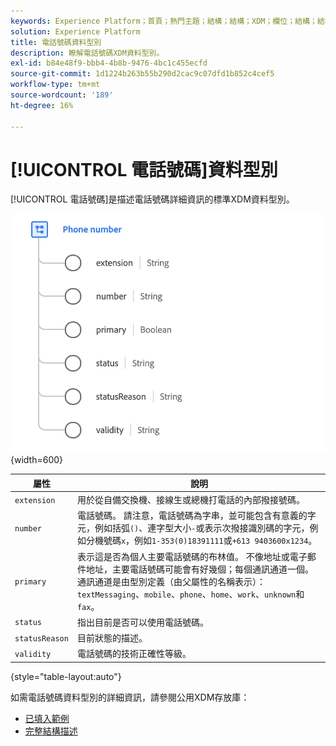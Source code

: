 ```yaml
---
keywords: Experience Platform；首頁；熱門主題；結構；結構；XDM；欄位；結構；結構描述；電話號碼；xdm：phoneNumber；資料型別；資料型別；
solution: Experience Platform
title: 電話號碼資料型別
description: 瞭解電話號碼XDM資料型別。
exl-id: b84e48f9-bbb4-4b8b-9476-4bc1c455ecfd
source-git-commit: 1d1224b263b55b290d2cac9c07dfd1b852c4cef5
workflow-type: tm+mt
source-wordcount: '189'
ht-degree: 16%

---
```


# [!UICONTROL 電話號碼]資料型別

[!UICONTROL 電話號碼]是描述電話號碼詳細資訊的標準XDM資料型別。

![](../images/data-types/phone-number.png){width=600}

| 屬性 | 說明 |
| --- | --- |
| `extension` | 用於從自備交換機、接線生或總機打電話的內部撥接號碼。 |
| `number` | 電話號碼。 請注意，電話號碼為字串，並可能包含有意義的字元，例如括弧`()`、連字型大小`-`或表示次撥接識別碼的字元，例如分機號碼`x`，例如`1-353(0)18391111`或`+613 9403600x1234`。 |
| `primary` | 表示這是否為個人主要電話號碼的布林值。 不像地址或電子郵件地址，主要電話號碼可能會有好幾個；每個通訊通道一個。 通訊通道是由型別定義（由父屬性的名稱表示）： `textMessaging`、`mobile`、`phone`、`home`、`work`、`unknown`和`fax`。 |
| `status` | 指出目前是否可以使用電話號碼。 |
| `statusReason` | 目前狀態的描述。 |
| `validity` | 電話號碼的技術正確性等級。 |

{style="table-layout:auto"}

如需電話號碼資料型別的詳細資訊，請參閱公用XDM存放庫：

* [已填入範例](https://github.com/adobe/xdm/blob/master/components/datatypes/demographic/phonenumber.example.1.json)
* [完整結構描述](https://github.com/adobe/xdm/blob/master/components/datatypes/demographic/phonenumber.schema.json)
